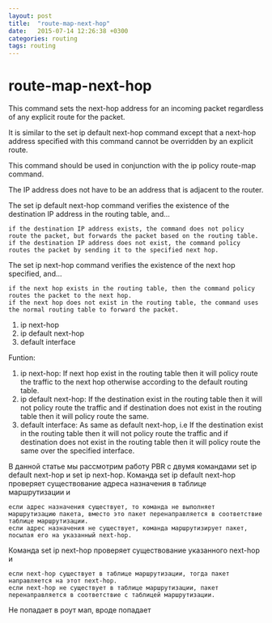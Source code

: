 ```yaml
---
layout: post
title:  "route-map-next-hop"
date:   2015-07-14 12:26:38 +0300
categories: routing
tags: routing
---
```


# route-map-next-hop
This command sets the next-hop address for an incoming packet regardless of any explicit route for the packet. 

It is similar to the set ip default next-hop command except that a next-hop address specified with this command cannot be overridden by an explicit route.

 This command should be used in conjunction with the ip policy route-map command. 

The IP address does not have to be an address that is adjacent to the router.



The set ip default next-hop command verifies the existence of the destination IP address in the routing table, and…

    if the destination IP address exists, the command does not policy route the packet, but forwards the packet based on the routing table.
    if the destination IP address does not exist, the command policy routes the packet by sending it to the specified next hop.

The set ip next-hop command verifies the existence of the next hop specified, and…

    if the next hop exists in the routing table, then the command policy routes the packet to the next hop.
    if the next hop does not exist in the routing table, the command uses the normal routing table to forward the packet.



1. ip next-hop
2. ip default next-hop
3. default interface

Funtion:

1. ip next-hop: If next hop exist in the routing table then it will policy route the traffic to the next hop otherwise according to the default routing table.
2. ip default next-hop: If the destination exist in the routing table then it will not policy route the traffic and if destination does not exist in the routing table then it will policy route the same.
3. default interface: As same as default next-hop, i.e If the destination exist in the routing table then it will not policy route the traffic and if destination does not exist in the routing table then it will policy route the same over the specified interface.

 


В данной статье мы рассмотрим работу PBR с двумя командами set ip default next-hop и set ip next-hop. Команда set ip default next-hop проверяет существование адреса назначения в таблице маршрутизации и
 
    если адрес назначения существует, то команда не выполняет маршрутизацию пакета, вместо это пакет перенаправляется в соответствие таблице маршрутизации.
    если адрес назначения не существует, команда маршрутизирует пакет, посылая его на указанный next-hop.
     



Команда set ip next-hop проверяет существование указанного next-hop и
 
    если next-hop существует в таблице маршрутизации, тогда пакет направляется на этот next-hop.
    если next-hop не существует в таблице маршрутизации, пакет перенаправляется в соответствие с таблицей маршрутизации.
     




Не попадает в роут мап, вроде попадает


